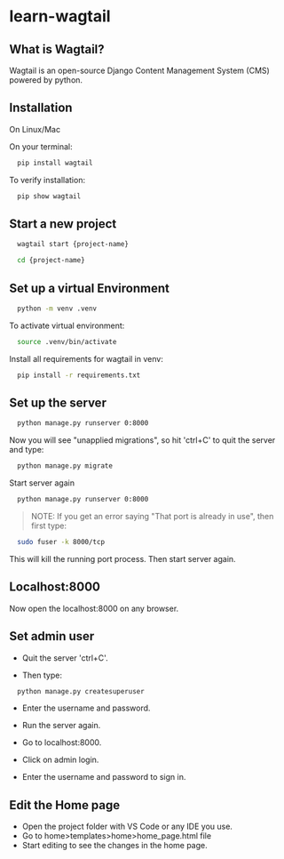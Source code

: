 # learn-wagtail
## What is Wagtail?
Wagtail is an open-source Django Content Management System (CMS) powered by python.

## Installation

On Linux/Mac

On your terminal:

```bash
  pip install wagtail
```
To verify installation:
```bash
  pip show wagtail
```

## Start a new project

```bash
  wagtail start {project-name}
```

```bash
  cd {project-name}
```

## Set up a virtual Environment

```bash
  python -m venv .venv
```

To activate virtual environment:
```bash
  source .venv/bin/activate
```

Install all requirements for wagtail in venv:
```bash
  pip install -r requirements.txt
```

## Set up the server
```bash
  python manage.py runserver 0:8000
```

Now you will see "unapplied migrations", so hit 'ctrl+C' to quit the server and type:
```bash
  python manage.py migrate
```

Start server again
```bash
  python manage.py runserver 0:8000
```

> NOTE: If you get an error saying "That port is already in use", then first type:
```bash
  sudo fuser -k 8000/tcp
```
This will kill the running port process.
Then start server again.

## Localhost:8000

Now open the localhost:8000 on any browser.

## Set admin user

- Quit the server 'ctrl+C'.

- Then type:
```bash
  python manage.py createsuperuser
```
- Enter the username and password.

- Run the server again.

- Go to localhost:8000.

- Click on admin login.

- Enter the username and password to sign in.

## Edit the Home page

- Open the project folder with VS Code or any IDE you use.
- Go to home>templates>home>home_page.html file
- Start editing to see the changes in the home page.
